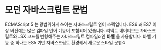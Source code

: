 # 모던 자바스크립트 문법

ECMAScript 5 는 광범위하게 쓰이는 자바스크립트 언어 스펙입니다. ES6 과 ES7 이상 버전에는 많은 컴파일 언어 기능이 포함되어 있습니다. 리액트 네이티브는 자바스크립트와 JSX 코드를 변형해주는 자바스크립트 컴파일러인 **바벨** 을 사용합니다. 바벨 기능 중 하나는 ES5 기반 자바스크립트 환경에서 새로운 스타일 문법ㅇ
<!--stackedit_data:
eyJoaXN0b3J5IjpbLTE5MzAyMjQ4ODVdfQ==
-->